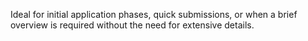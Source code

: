 Ideal for initial application phases, quick submissions, or when a brief overview is required without the need for extensive details.

